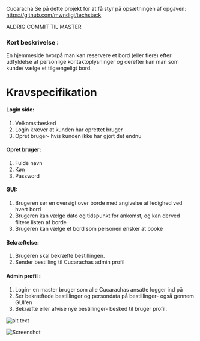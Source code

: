 Cucaracha
Se på dette projekt for at få styr på opsætningen af opgaven:
https://github.com/mwndigi/techstack

ALDRIG COMMIT TIL MASTER

### Kort beskrivelse :
En hjemmeside hvorpå man kan reservere et bord (eller flere) efter udfyldelse af personlige kontaktoplysninger og derefter kan man som kunde/ vælge et tilgængeligt bord. 

# Kravspecifikation 
#### Login side:
  1. Velkomstbesked
  2. Login kræver at kunden har oprettet bruger
  3. Opret bruger- hvis kunden ikke har gjort det endnu
#### Opret bruger:
  1. Fulde navn
  2. Køn
  3. Password
  
#### GUI:
  1. Brugeren ser en oversigt over borde med angivelse af ledighed ved hvert bord
  2. Brugeren kan vælge dato og tidspunkt for ankomst, og kan derved filtere listen af borde
  3. Brugeren kan vælge et bord som personen ønsker at booke
#### Bekræftelse:
  1. Brugeren skal bekræfte bestillingen.
  2. Sender bestilling til Cucarachas admin profil
#### Admin profil :
 1. Login- en master bruger som alle Cucarachas ansatte logger ind på
 2. Ser bekræftede bestillinger og persondata på bestillinger- også gennem GUI'en
 3. Bekræfte eller afvise nye bestillinger- besked til bruger profil.

![alt text](https://raw.githubusercontent.com/LucasSimper/cucaracha/master/Screenshot_2019-09-30_at_13.40.24.png)

![Screenshot](Screenshot_2019-09-30_at_13.40.24.png)
